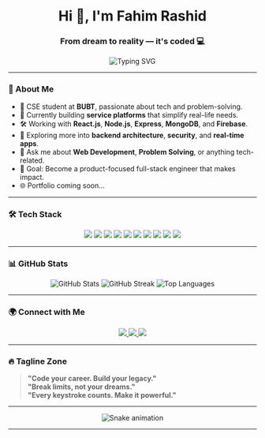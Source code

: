<h1 align="center">Hi 👋, I'm Fahim Rashid</h1>
<h3 align="center">From dream to reality — it's coded 💻</h3>

<p align="center">
  <img src="https://readme-typing-svg.demolab.com?font=Fira+Code&size=24&pause=1000&color=00C3FF&center=true&vCenter=true&width=435&lines=Tech+Enthusiast+%7C+Full-Stack+Developer;React+%7C+Node.js+%7C+MongoDB+Lover;I+build+solutions+with+code+and+passion!" alt="Typing SVG" />
</p>

---

### 🧠 About Me
- 💼 CSE student at **BUBT**, passionate about tech and problem-solving.
- 🚀 Currently building **service platforms** that simplify real-life needs.
- 🛠️ Working with **React.js**, **Node.js**, **Express**, **MongoDB**, and **Firebase**.
- 🧠 Exploring more into **backend architecture**, **security**, and **real-time apps**.
- 💬 Ask me about **Web Development**, **Problem Solving**, or anything tech-related.
- 🎯 Goal: Become a product-focused full-stack engineer that makes impact.
- 🌐 Portfolio coming soon...

---

### 🛠️ Tech Stack

<p align="center">
  <img src="https://img.shields.io/badge/-HTML5-E34F26?logo=html5&logoColor=white&style=for-the-badge" />
  <img src="https://img.shields.io/badge/-CSS3-1572B6?logo=css3&logoColor=white&style=for-the-badge" />
  <img src="https://img.shields.io/badge/-JavaScript-F7DF1E?logo=javascript&logoColor=black&style=for-the-badge" />
  <img src="https://img.shields.io/badge/-React-61DAFB?logo=react&logoColor=black&style=for-the-badge" />
  <img src="https://img.shields.io/badge/-TailwindCSS-06B6D4?logo=tailwindcss&logoColor=white&style=for-the-badge" />
  <img src="https://img.shields.io/badge/-Node.js-339933?logo=node.js&logoColor=white&style=for-the-badge" />
  <img src="https://img.shields.io/badge/-Express.js-000000?logo=express&logoColor=white&style=for-the-badge" />
  <img src="https://img.shields.io/badge/-MongoDB-47A248?logo=mongodb&logoColor=white&style=for-the-badge" />
  <img src="https://img.shields.io/badge/-Firebase-FFCA28?logo=firebase&logoColor=black&style=for-the-badge" />
  <img src="https://img.shields.io/badge/-Git-F05032?logo=git&logoColor=white&style=for-the-badge" />
</p>

---

### 📊 GitHub Stats

<p align="center">
  <img src="https://github-readme-stats.vercel.app/api?username=fahimrashid3&show_icons=true&theme=tokyonight" alt="GitHub Stats" />
  <img src="https://github-readme-streak-stats.herokuapp.com/?user=fahimrashid3&theme=tokyonight" alt="GitHub Streak" />
  <img src="https://github-readme-stats.vercel.app/api/top-langs/?username=fahimrashid3&layout=compact&theme=tokyonight" alt="Top Languages" />
</p>

---

### 🌍 Connect with Me

<p align="center">
  <a href="https://www.linkedin.com/in/fahimrashid3" target="_blank">
    <img src="https://img.shields.io/badge/-LinkedIn-0A66C2?logo=linkedin&logoColor=white&style=for-the-badge" />
  </a>
  <a href="mailto:fahimrashid3@gmail.com">
    <img src="https://img.shields.io/badge/-Gmail-D14836?logo=gmail&logoColor=white&style=for-the-badge" />
  </a>
  <a href="https://github.com/fahimrashid3">
    <img src="https://img.shields.io/badge/-GitHub-181717?logo=github&logoColor=white&style=for-the-badge" />
  </a>
</p>

---

### 🔥 Tagline Zone
> **"Code your career. Build your legacy."**  
> **"Break limits, not your dreams."**  
> **"Every keystroke counts. Make it powerful."**

---

<p align="center">
  <img src="https://raw.githubusercontent.com/fahimrashid3/fahimrashid3/output/github-contribution-grid-snake.svg" alt="Snake animation" />
</p>

---

<!-- Optional: Contribution Snake GitHub Action must be enabled to show last animation -->
